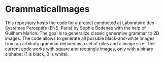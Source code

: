 # GrammaticalImages
This repository hosts the code for a project conducted at Laboratoire des Systèmes Perceptifs (ENS, Paris) by Sophie Bodenes with the help of Guilhem Marion. The goal is to generalize classic generative grammar to 2D images. The code allows to generate all possible black-and-white images from an arbitraty grammar defined as a set of rules and a image size. The current code works with square and rectangle images, only with a binary alphabet (1 is black, 0 is white).
